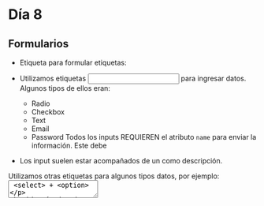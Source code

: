 # Día 8

## Formularios

- Etiqueta para formular etiquetas: <form>
- Utilizamos etiquetas <input> para ingresar datos. Algunos tipos de ellos eran: 
    - Radio
    - Checkbox
    - Text
    - Email
    - Password
Todos los inputs REQUIEREN el atributo `name` para enviar la información. Este debe 

- Los input suelen estar acompañados de un <label> como descripción.

Utilizamos otras etiquetas para algunos tipos datos, por ejemplo: <textarea> <select> + <option>

## Métodos de GET y POST para enviar información

GET=> Recibir Datos. Tiene un límite de 2048 caractéres. Es visible en la URL

- Se utilizaa para buscadores, filtros, paginación

POST=> Enviar datos. No tiene límite, se utiliza para enviar información de mayor tamaño, incluyendo el upload de archivos. Utiliza el curpo de la peticion

- Se utiliza para formulario de contacto, formulario de login/registro, formulario de Pago


Hacer un `login-form.html` sin estilos enviando información al atributo action=""

<form action="./" metod="GET"> Con el action le vamos a decir a donde vamos a enviar la información

